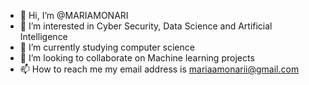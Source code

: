 - 👋 Hi, I’m @MARIAMONARI
- 👀 I’m interested in Cyber Security, Data Science and Artificial Intelligence
- 🌱 I’m currently studying computer science
- 💞️ I’m looking to collaborate on Machine learning projects
- 📫 How to reach me my email address is mariaamonarii@gmail.com

<!---
MARIAMONARI/MARIAMONARI is a ✨ special ✨ repository because its `README.md` (this file) appears on your GitHub profile.
You can click the Preview link to take a look at your changes.
--->
